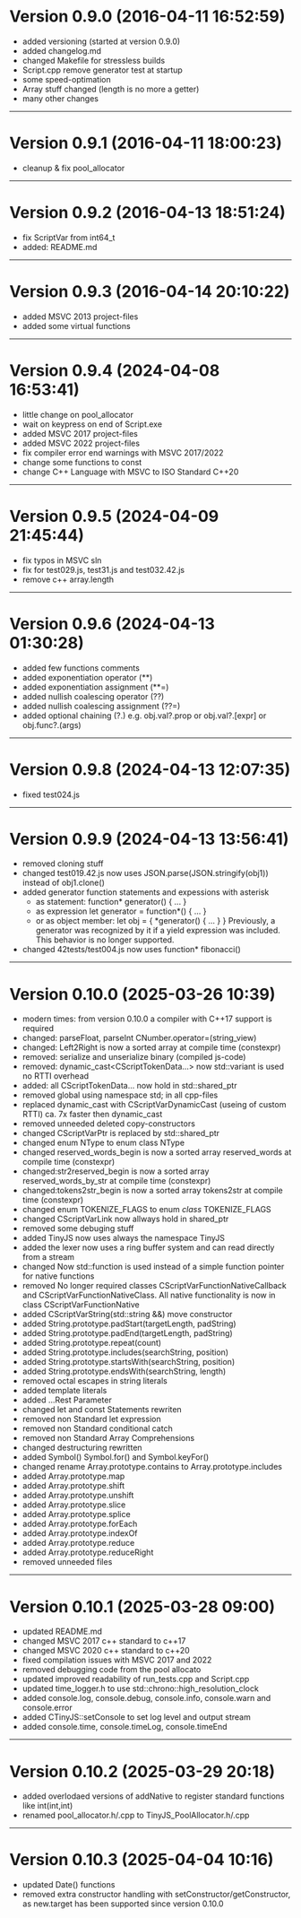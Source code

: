 Version 0.9.0 (2016-04-11 16:52:59)
===================================

* added versioning (started at version 0.9.0)
* added changelog.md
* changed Makefile for stressless builds
* Script.cpp remove generator test at startup
* some speed-optimation
* Array stuff changed (length is no more a getter)
* many other changes

-------------------------------------------------------------------------------


Version 0.9.1 (2016-04-11 18:00:23)
===================================

* cleanup & fix pool_allocator

-------------------------------------------------------------------------------


Version 0.9.2 (2016-04-13 18:51:24)
===================================

* fix ScriptVar from int64_t
* added: README.md

-------------------------------------------------------------------------------


Version 0.9.3 (2016-04-14 20:10:22)
===================================

* added MSVC 2013 project-files
* added some virtual functions

-------------------------------------------------------------------------------


Version 0.9.4 (2024-04-08 16:53:41)
===================================

* little change on pool_allocator
* wait on keypress on end of Script.exe
* added MSVC 2017 project-files
* added MSVC 2022 project-files
* fix compiler error end warnings with MSVC 2017/2022
* change some functions to const
* change C++ Language with MSVC to ISO Standard C++20

-------------------------------------------------------------------------------


Version 0.9.5 (2024-04-09 21:45:44)
===================================

* fix typos in MSVC sln
* fix for test029.js, test31.js and test032.42.js
* remove c++ array.length

-------------------------------------------------------------------------------


Version 0.9.6 (2024-04-13 01:30:28)
===================================

* added few functions comments
* added exponentiation operator (**)
* added exponentiation assignment (**=)
* added nullish coalescing operator (??)
* added nullish coalescing assignment (??=)
* added optional chaining (?.) e.g. obj.val?.prop or obj.val?.[expr] or obj.func?.(args)

-------------------------------------------------------------------------------


Version 0.9.8 (2024-04-13 12:07:35)
===================================

* fixed test024.js

-------------------------------------------------------------------------------


Version 0.9.9 (2024-04-13 13:56:41)
===================================

* removed cloning stuff
* changed test019.42.js now uses JSON.parse(JSON.stringify(obj1)) instead of obj1.clone()
* added generator function statements and expessions with asterisk
  - as statement: function* generator() { ... }
  - as expression let generator = function*() { ... }
  - or as object member: let obj = { *generator() { ... } }
  Previously, a generator was recognized by it if a yield expression was included. This behavior is no longer supported.
* changed 42tests/test004.js now uses function* fibonacci()

-------------------------------------------------------------------------------


Version 0.10.0 (2025-03-26 10:39)
=================================

* modern times: from version 0.10.0 a compiler with C++17 support is required
* changed: parseFloat, parseInt CNumber.operator=(string_view)
* changed: Left2Right is now a sorted array at compile time (constexpr)
* removed: serialize and unserialize binary (compiled js-code)
* removed: dynamic_cast<CScriptTokenData...> now std::variant is used no RTTI overhead
* added: all CScriptTokenData... now hold in std::shared_ptr
* removed global using namespace std; in all cpp-files
* replaced dynamic_cast with CScriptVarDynamicCast (useing of custom RTTI) ca. 7x faster then dynamic_cast
* removed unneeded deleted copy-constructors
* changed CScriptVarPtr is replaced by std::shared_ptr<CScriptVar>
* changed enum NType to enum class NType
* changed reserved_words_begin is now a sorted array reserved_words at compile time (constexpr)
* changed:str2reserved_begin is now a sorted array reserved_words_by_str at compile time (constexpr)
* changed:tokens2str_begin is now a sorted array tokens2str at compile time (constexpr)
* changed enum TOKENIZE_FLAGS to enum _class_ TOKENIZE_FLAGS
* changed CScriptVarLink now allways hold in shared_ptr
* removed some debuging stuff
* added TinyJS now uses always the namespace TinyJS
* added the lexer now uses a ring buffer system and can read directly from a stream
* changed Now std::function is used instead of a simple function pointer for native functions
* removed No longer required classes CScriptVarFunctionNativeCallback and CScriptVarFunctionNativeClass. All native functionality is now in class CScriptVarFunctionNative
* added CScriptVarString(std::string &&) move constructor
* added String.prototype.padStart(targetLength, padString)
* added String.prototype.padEnd(targetLength, padString)
* added String.prototype.repeat(count)
* added String.prototype.includes(searchString, position)
* added String.prototype.startsWith(searchString, position)
* added String.prototype.endsWith(searchString, length)
* removed octal escapes in string literals
* added template literals
* added ...Rest Parameter
* changed let and const Statements rewriten
* removed non Standard let expression
* removed non Standard conditional catch
* removed non Standard Array Comprehensions
* changed destructuring rewritten
* added Symbol() Symbol.for() and Symbol.keyFor()
* changed rename Array.prototype.contains to Array.prototype.includes
* added Array.prototype.map
* added Array.prototype.shift
* added Array.prototype.unshift
* added Array.prototype.slice
* added Array.prototype.splice
* added Array.prototype.forEach
* added Array.prototype.indexOf
* added Array.prototype.reduce
* added Array.prototype.reduceRight
* removed unneeded files

-------------------------------------------------------------------------------


Version 0.10.1 (2025-03-28 09:00)
=================================

* updated README.md
* changed MSVC 2017 c++ standard to c++17
* changed MSVC 2020 c++ standard to c++20
* fixed   compilation issues with MSVC 2017 and 2022
* removed debugging code from the pool allocato
* updated improved readability of run_tests.cpp and Script.cpp
* updated time_logger.h to use std::chrono::high_resolution_clock
* added   console.log, console.debug, console.info, console.warn and console.error
* added   CTinyJS::setConsole to set log level and output stream
* added   console.time, console.timeLog, console.timeEnd

-------------------------------------------------------------------------------


Version 0.10.2 (2025-03-29 20:18)
=================================

* added overlodaed versions of addNative to register standard functions like int(int,int)
* renamed pool_allocator.h/.cpp to TinyJS_PoolAllocator.h/.cpp

-------------------------------------------------------------------------------


Version 0.10.3 (2025-04-04 10:16)
=================================

* updated Date() functions
* removed extra constructor handling with setConstructor/getConstructor, as new.target has been supported since version 0.10.0
